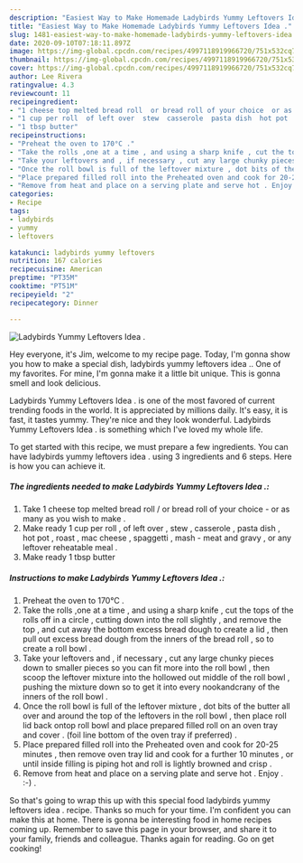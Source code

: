 ```yaml
---
description: "Easiest Way to Make Homemade Ladybirds Yummy Leftovers Idea ."
title: "Easiest Way to Make Homemade Ladybirds Yummy Leftovers Idea ."
slug: 1481-easiest-way-to-make-homemade-ladybirds-yummy-leftovers-idea
date: 2020-09-10T07:18:11.897Z
image: https://img-global.cpcdn.com/recipes/4997118919966720/751x532cq70/ladybirds-yummy-leftovers-idea-recipe-main-photo.jpg
thumbnail: https://img-global.cpcdn.com/recipes/4997118919966720/751x532cq70/ladybirds-yummy-leftovers-idea-recipe-main-photo.jpg
cover: https://img-global.cpcdn.com/recipes/4997118919966720/751x532cq70/ladybirds-yummy-leftovers-idea-recipe-main-photo.jpg
author: Lee Rivera
ratingvalue: 4.3
reviewcount: 11
recipeingredient:
- "1 cheese top melted bread roll  or bread roll of your choice  or as many as you wish to make "
- "1 cup per roll  of left over  stew  casserole  pasta dish  hot pot  roast  mac cheese  spaggetti  mash  meat and gravy  or any leftover reheatable meal "
- "1 tbsp butter"
recipeinstructions:
- "Preheat the oven to 170°C ."
- "Take the rolls ,one at a time , and using a sharp knife , cut the tops of the rolls off in a circle , cutting down into the roll slightly , and remove the top , and cut away the bottom excess bread dough to create a lid , then pull out excess bread dough from the inners of the bread roll , so to create a roll bowl ."
- "Take your leftovers and , if necessary , cut any large chunky pieces down to smaller pieces so you can fit more into the roll bowl , then scoop the leftover mixture into the hollowed out middle of the roll bowl , pushing the mixture down so to get it into every nookandcrany of the inners of the roll bowl ."
- "Once the roll bowl is full of the leftover mixture , dot bits of the butter all over and around the top of the leftovers in the roll bowl , then place roll lid back ontop roll bowl and place prepared filled roll on an oven tray and cover . (foil line bottom of the oven tray if preferred) ."
- "Place prepared filled roll into the Preheated oven and cook for 20-25 minutes , then remove oven tray lid and cook for a further 10 minutes , or until inside filling is piping hot and roll is lightly browned and crisp ."
- "Remove from heat and place on a serving plate and serve hot . Enjoy . :-) ."
categories:
- Recipe
tags:
- ladybirds
- yummy
- leftovers

katakunci: ladybirds yummy leftovers 
nutrition: 167 calories
recipecuisine: American
preptime: "PT35M"
cooktime: "PT51M"
recipeyield: "2"
recipecategory: Dinner

---
```



![Ladybirds Yummy Leftovers Idea .](https://img-global.cpcdn.com/recipes/4997118919966720/751x532cq70/ladybirds-yummy-leftovers-idea-recipe-main-photo.jpg)

Hey everyone, it's Jim, welcome to my recipe page. Today, I'm gonna show you how to make a special dish, ladybirds yummy leftovers idea .. One of my favorites. For mine, I'm gonna make it a little bit unique. This is gonna smell and look delicious.

Ladybirds Yummy Leftovers Idea . is one of the most favored of current trending foods in the world. It is appreciated by millions daily. It's easy, it is fast, it tastes yummy. They're nice and they look wonderful. Ladybirds Yummy Leftovers Idea . is something which I've loved my whole life.




To get started with this recipe, we must prepare a few ingredients. You can have ladybirds yummy leftovers idea . using 3 ingredients and 6 steps. Here is how you can achieve it.

<!--inarticleads1-->

##### The ingredients needed to make Ladybirds Yummy Leftovers Idea .:

1. Take 1 cheese top melted bread roll / or bread roll of your choice - or as many as you wish to make .
1. Make ready 1 cup per roll , of left over , stew , casserole , pasta dish , hot pot , roast , mac cheese , spaggetti , mash - meat and gravy , or any leftover reheatable meal .
1. Make ready 1 tbsp butter




<!--inarticleads2-->

##### Instructions to make Ladybirds Yummy Leftovers Idea .:

1. Preheat the oven to 170°C .
1. Take the rolls ,one at a time , and using a sharp knife , cut the tops of the rolls off in a circle , cutting down into the roll slightly , and remove the top , and cut away the bottom excess bread dough to create a lid , then pull out excess bread dough from the inners of the bread roll , so to create a roll bowl .
1. Take your leftovers and , if necessary , cut any large chunky pieces down to smaller pieces so you can fit more into the roll bowl , then scoop the leftover mixture into the hollowed out middle of the roll bowl , pushing the mixture down so to get it into every nookandcrany of the inners of the roll bowl .
1. Once the roll bowl is full of the leftover mixture , dot bits of the butter all over and around the top of the leftovers in the roll bowl , then place roll lid back ontop roll bowl and place prepared filled roll on an oven tray and cover . (foil line bottom of the oven tray if preferred) .
1. Place prepared filled roll into the Preheated oven and cook for 20-25 minutes , then remove oven tray lid and cook for a further 10 minutes , or until inside filling is piping hot and roll is lightly browned and crisp .
1. Remove from heat and place on a serving plate and serve hot . Enjoy . :-) .




So that's going to wrap this up with this special food ladybirds yummy leftovers idea . recipe. Thanks so much for your time. I'm confident you can make this at home. There is gonna be interesting food in home recipes coming up. Remember to save this page in your browser, and share it to your family, friends and colleague. Thanks again for reading. Go on get cooking!
